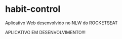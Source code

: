 # habit-control
 Aplicativo Web desenvolvido no NLW do ROCKETSEAT


APLICATIVO EM DESENVOLVIMENTO!!!